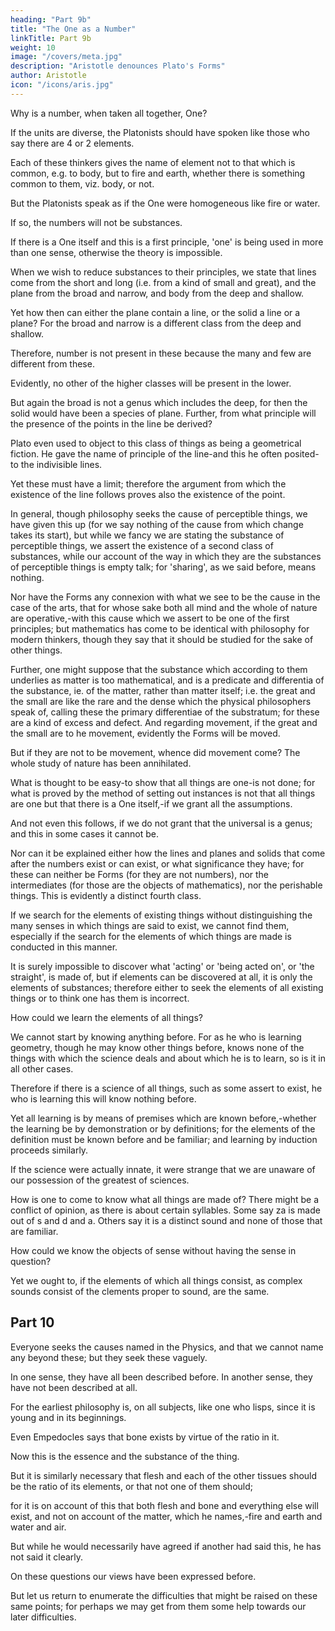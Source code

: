 ```yaml
---
heading: "Part 9b"
title: "The One as a Number"
linkTitle: Part 9b
weight: 10
image: "/covers/meta.jpg"
description: "Aristotle denounces Plato's Forms"
author: Aristotle
icon: "/icons/aris.jpg"
---
```



Why is a number, when taken all together, One?

If the units are diverse, the Platonists should have spoken like those who say there are 4 or 2 elements. 

Each of these thinkers gives the name of element not to that which is common, e.g. to body, but to fire and earth, whether there is something common to them, viz. body, or not.

But the Platonists speak as if the One were homogeneous like fire or water. 

If  so, the numbers will not be substances. 

If there is a One itself and this is a first principle, 'one' is being used in more than one sense, otherwise the theory is impossible.

When we wish to reduce substances to their principles, we state that lines come from the short and long (i.e. from a kind of small and great), and the plane from the broad and narrow, and body from the deep and shallow. 

Yet how then can either the plane contain a line, or the solid a line or a plane? For the broad and narrow is a different class from the deep and shallow. 

Therefore, number is not present in these because the many and few are different from these. 

Evidently, no other of the higher classes will be present in the lower. 

But again the broad is not a genus which includes the deep, for then the solid would have been a species of plane. Further, from what principle will the presence of the points in the line be derived? 

Plato even used to object to this class of things as being a geometrical fiction. He gave the name of principle of the line-and this he often posited-to the indivisible lines. 

Yet these must have a limit; therefore the argument from which the existence of the line follows proves also the existence of the point.

In general, though philosophy seeks the cause of perceptible things, we have given this up (for we say nothing of the cause from which change takes its start), but while we fancy we are stating the substance of perceptible things, we assert the existence of a second class of substances, while our account of the way in which they are the substances of perceptible things is empty talk; for 'sharing', as we said before, means nothing.

Nor have the Forms any connexion with what we see to be the cause in the case of the arts, that for whose sake both all mind and the whole of nature are operative,-with this cause which we assert to be one of the first principles; but mathematics has come to be identical with philosophy for modern thinkers, though they say that it should be studied for the sake of other things. 

Further, one might suppose that the substance which according to them underlies as matter is too mathematical, and is a predicate and differentia of the substance, ie. of the matter, rather than matter itself; i.e. the great and the small are like the rare and the dense which the physical philosophers speak of, calling these the primary differentiae of the substratum; for these are a kind of excess and defect. And regarding movement, if the great and the small are to he movement, evidently the Forms will be moved.

But if they are not to be movement, whence did movement come? The whole study of nature has been annihilated.

What is thought to be easy-to show that all things are one-is not done; for what is proved by the method of setting out instances is not that all things are one but that there is a One itself,-if we grant all the assumptions. 

And not even this follows, if we do not grant that the universal is a genus; and this in some cases it cannot be.

Nor can it be explained either how the lines and planes and solids that come after the numbers exist or can exist, or what significance they have; for these can neither be Forms (for they are not numbers), nor the intermediates (for those are the objects of mathematics), nor the perishable things. This is evidently a distinct fourth class.

If we search for the elements of existing things without distinguishing the many senses in which things are said to exist, we cannot find them, especially if the search for the elements of which things are made is conducted in this manner. 

It is surely impossible to discover what 'acting' or 'being acted on', or 'the straight', is made of, but if elements can be discovered at all, it is only the elements of substances; therefore either to seek the elements of all existing things or to think one has them is incorrect.

How could we learn the elements of all things? 

We cannot start by knowing anything before. For as he who is learning geometry, though he may know other things before, knows none of the things with which the science deals and about which he is to learn, so is it in all other cases. 

Therefore if there is a science of all things, such as some assert to exist, he who is learning this will know nothing before. 

Yet all learning is by means of premises which are known before,-whether the learning be by demonstration or by definitions; for the elements of the definition must be known before and be familiar; and learning by induction proceeds similarly. 

If the science were actually innate, it were strange that we are unaware of our possession of the greatest of sciences.

How is one to come to know what all things are made of? There might be a conflict of opinion, as there is about certain syllables. Some say za is made out of s and d and a. Others say it is a distinct sound and none of those that are familiar.

How could we know the objects of sense without having the sense in question? 

Yet we ought to, if the elements of which all things consist, as complex sounds consist of the clements proper to sound, are the same.



## Part 10


Everyone seeks the causes named in the Physics, and that we cannot name any beyond these; but they seek these vaguely.

In one sense, they have all been described before. In another sense, they have not been described at all. 

For the earliest philosophy is, on all subjects, like one who lisps, since it is young and in its beginnings. 

Even Empedocles says that bone exists by virtue of the ratio in it. 

Now this is the essence and the substance of the thing. 

But it is similarly necessary that flesh and each of the other tissues should be the ratio of its elements, or that not one of them should; 

for it is on account of this that both flesh and bone and everything else will exist, and not on account of the matter, which he names,-fire and earth and water and air. 

But while he would necessarily have agreed if another had said this, he has not said it clearly.

On these questions our views have been expressed before. 

But let us return to enumerate the difficulties that might be raised on these same points; for perhaps we may get from them some help towards our later difficulties.

